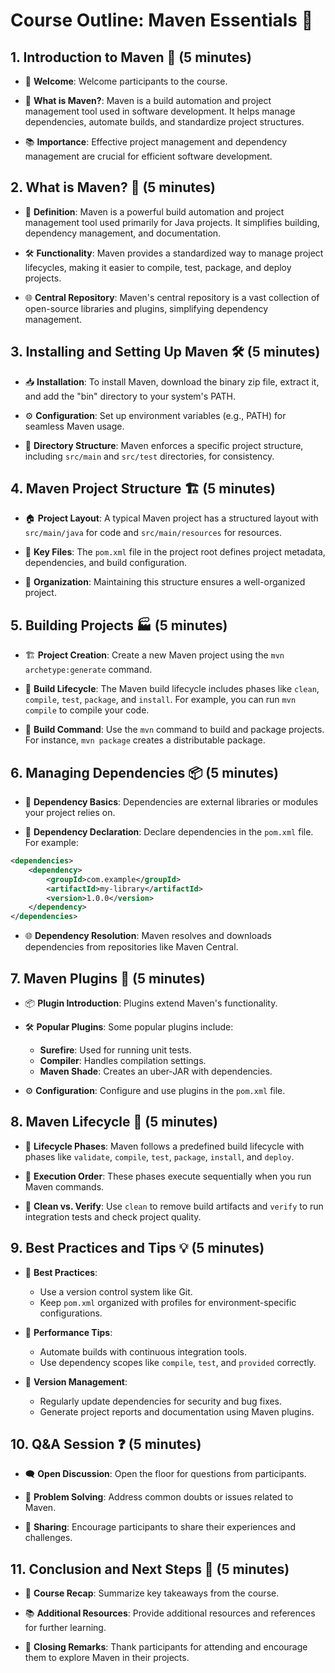 # Course Outline: Maven Essentials 🚀

## 1. Introduction to Maven 👋 (5 minutes)

-   🌟 **Welcome**: Welcome participants to the course.
    
-   🤔 **What is Maven?**: Maven is a build automation and project management tool used in software development. It helps manage dependencies, automate builds, and standardize project structures.
    
-   📚 **Importance**: Effective project management and dependency management are crucial for efficient software development.
    

## 2. What is Maven? 🤔 (5 minutes)

-   🧐 **Definition**: Maven is a powerful build automation and project management tool used primarily for Java projects. It simplifies building, dependency management, and documentation.
    
-   🛠️ **Functionality**: Maven provides a standardized way to manage project lifecycles, making it easier to compile, test, package, and deploy projects.
    
-   🌐 **Central Repository**: Maven's central repository is a vast collection of open-source libraries and plugins, simplifying dependency management.
    

## 3. Installing and Setting Up Maven 🛠️ (5 minutes)

-   📥 **Installation**: To install Maven, download the binary zip file, extract it, and add the "bin" directory to your system's PATH.
    
-   ⚙️ **Configuration**: Set up environment variables (e.g., PATH) for seamless Maven usage.
    
-   📂 **Directory Structure**: Maven enforces a specific project structure, including `src/main` and `src/test` directories, for consistency.
    

## 4. Maven Project Structure 🏗️ (5 minutes)

-   🏠 **Project Layout**: A typical Maven project has a structured layout with `src/main/java` for code and `src/main/resources` for resources.
    
-   📄 **Key Files**: The `pom.xml` file in the project root defines project metadata, dependencies, and build configuration.
    
-   📝 **Organization**: Maintaining this structure ensures a well-organized project.
    

## 5. Building Projects 🏭 (5 minutes)

-   🏗️ **Project Creation**: Create a new Maven project using the `mvn archetype:generate` command.
    
-   🔄 **Build Lifecycle**: The Maven build lifecycle includes phases like `clean`, `compile`, `test`, `package`, and `install`. For example, you can run `mvn compile` to compile your code.
    
-   🚀 **Build Command**: Use the `mvn` command to build and package projects. For instance, `mvn package` creates a distributable package.
    

## 6. Managing Dependencies 📦 (5 minutes)

-   🧩 **Dependency Basics**: Dependencies are external libraries or modules your project relies on.
    
-   📜 **Dependency Declaration**: Declare dependencies in the `pom.xml` file. For example:

```xml
<dependencies>
    <dependency>
        <groupId>com.example</groupId>
        <artifactId>my-library</artifactId>
        <version>1.0.0</version>
    </dependency>
</dependencies>
```

-   🌐 **Dependency Resolution**: Maven resolves and downloads dependencies from repositories like Maven Central.
    

## 7. Maven Plugins 🧩 (5 minutes)

-   📦 **Plugin Introduction**: Plugins extend Maven's functionality.
    
-   🛠️ **Popular Plugins**: Some popular plugins include:
    
    -   **Surefire**: Used for running unit tests.
    -   **Compiler**: Handles compilation settings.
    -   **Maven Shade**: Creates an uber-JAR with dependencies.
-   ⚙️ **Configuration**: Configure and use plugins in the `pom.xml` file.
    

## 8. Maven Lifecycle 🔄 (5 minutes)

-   🔄 **Lifecycle Phases**: Maven follows a predefined build lifecycle with phases like `validate`, `compile`, `test`, `package`, `install`, and `deploy`.
    
-   📜 **Execution Order**: These phases execute sequentially when you run Maven commands.
    
-   🧹 **Clean vs. Verify**: Use `clean` to remove build artifacts and `verify` to run integration tests and check project quality.
    

## 9. Best Practices and Tips 💡 (5 minutes)

-   🌟 **Best Practices**:
    
    -   Use a version control system like Git.
    -   Keep `pom.xml` organized with profiles for environment-specific configurations.
-   🚀 **Performance Tips**:
    
    -   Automate builds with continuous integration tools.
    -   Use dependency scopes like `compile`, `test`, and `provided` correctly.
-   🔄 **Version Management**:
    
    -   Regularly update dependencies for security and bug fixes.
    -   Generate project reports and documentation using Maven plugins.

## 10. Q&A Session ❓ (5 minutes)

-   🗨️ **Open Discussion**: Open the floor for questions from participants.
    
-   🤝 **Problem Solving**: Address common doubts or issues related to Maven.
    
-   📣 **Sharing**: Encourage participants to share their experiences and challenges.
    

## 11. Conclusion and Next Steps 🚪 (5 minutes)

-   🌟 **Course Recap**: Summarize key takeaways from the course.
    
-   📚 **Additional Resources**: Provide additional resources and references for further learning.
    
-   👏 **Closing Remarks**: Thank participants for attending and encourage them to explore Maven in their projects.
